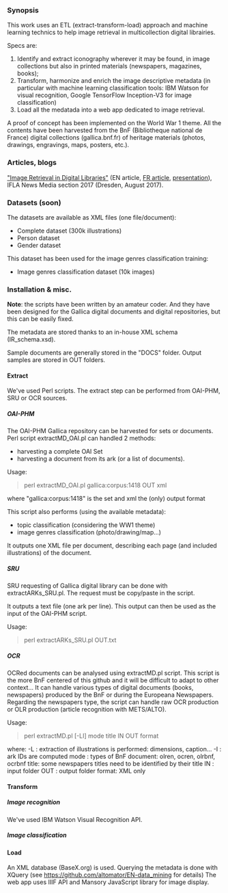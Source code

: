 ### Synopsis
This work uses an ETL (extract-transform-load) approach and machine learning technics to help image retrieval in multicollection digital librairies.

Specs are: 
1. Identify and extract iconography wherever it may be found, in image collections but also in printed materials (newspapers, magazines, books); 
2. Transform, harmonize and enrich the image descriptive metadata (in particular with machine learning classification tools: IBM Watson for visual recognition, Google TensorFlow Inception-V3 for image classification)
3. Load all the medatada into a web app dedicated to image retrieval. 

A proof of concept has been implemented on the World War 1 theme. All the contents have been harvested from the BnF (Bibliotheque national de France) digital collections (gallica.bnf.fr) of heritage materials (photos, drawings, engravings, maps, posters, etc.).


### Articles, blogs
["Image Retrieval in Digital Libraries"](http://www.euklides.fr/blog/altomator/Image_Retrieval/000-moreux-chiron_EN-final.pdf) (EN article, [FR article](http://www.euklides.fr/blog/altomator/Image_Retrieval/000-moreux-chiron_FR-final.pdf), [presentation](http://www.euklides.fr/blog/altomator/Image_Retrieval/MOREUX-CHIRON-presentation-final.pdf)), IFLA News Media section 2017 (Dresden, August 2017). 
 
### Datasets (soon)
The datasets are available as XML files (one file/document): 
- Complete dataset (300k illustrations)
- Person dataset
- Gender dataset

This dataset has been used for the image genres classification training: 
- Image genres classification dataset (10k images) 

### Installation & misc.
<b>Note</b>: the scripts have been written by an amateur coder. And they have been designed for the Gallica digital documents and digital repositories, but this can be easily fixed.

The metadata are stored thanks to an in-house XML schema (IR_schema.xsd).

Sample documents are generally stored in the "DOCS" folder. Output samples are stored in OUT folders.

#### Extract
We've used Perl scripts. The extract step can be performed from OAI-PHM, SRU or OCR sources. 

##### OAI-PHM
The OAI-PHM Gallica repository can be harvested for sets or documents.
Perl script extractMD_OAI.pl can handled 2 methods:
- harvesting a complete OAI Set
- harvesting a document from its ark (or a list of documents).

Usage: 
> perl extractMD_OAI.pl gallica:corpus:1418 OUT xml 

where "gallica:corpus:1418" is the set and xml the (only) output format

This script also performs (using the available metadata):
- topic classification (considering the WW1 theme)
- image genres classification (photo/drawing/map...)

It outputs one XML file per document, describing each page (and included illustrations) of the document.


##### SRU
SRU requesting of Gallica digital library can be done with extractARKs_SRU.pl.
The request must be copy/paste in the script.

It outputs a text file (one ark per line). This output can then be used as the input of the OAI-PHM script.

Usage:
>perl extractARKs_SRU.pl OUT.txt

##### OCR
OCRed documents can be analysed using extractMD.pl script. This script is the more BnF centered of this github and it will be difficult to adapt to other context... It can handle various types of digital documents (books, newspapers) produced by the BnF or during the Europeana Newspapers.
Regarding the newspapers type, the script can handle raw OCR production or OLR production (article recognition with METS/ALTO).

Usage:
>perl extractMD.pl [-LI] mode title IN OUT format

where:
-L : extraction of illustrations is performed: dimensions, caption...
-I : ark IDs are computed
mode : types of BnF document: olren, ocren, olrbnf, ocrbnf
title: some newspapers titles need to be identified by their title
IN : input folder
OUT : output folder
format: XML only

#### Transform

##### Image recognition
We've used IBM Watson Visual Recognition API. 

##### Image classification


#### Load
An XML database (BaseX.org) is used. Querying the metadata is done with XQuery (see https://github.com/altomator/EN-data_mining for   details)
The web app uses IIIF API and Mansory JavaScript library for image display.


